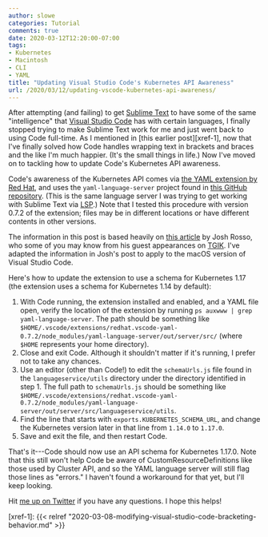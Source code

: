 ```yaml
---
author: slowe
categories: Tutorial
comments: true
date: 2020-03-12T12:20:00-07:00
tags:
- Kubernetes
- Macintosh
- CLI
- YAML
title: "Updating Visual Studio Code's Kubernetes API Awareness"
url: /2020/03/12/updating-vscode-kubernetes-api-awareness/
---
```


After attempting (and failing) to get [Sublime Text][link-1] to have some of the same "intelligence" that [Visual Studio Code][link-2] has with certain languages, I finally stopped trying to make Sublime Text work for me and just went back to using Code full-time. As I mentioned in [this earlier post][xref-1], now that I've finally solved how Code handles wrapping text in brackets and braces and the like I'm much happier. (It's the small things in life.) Now I've moved on to tackling how to update Code's Kubernetes API awareness.<!--more-->

Code's awareness of the Kubernetes API comes via [the YAML extension by Red Hat][link-4], and uses the `yaml-language-server` project found in [this GitHub repository][link-5]. (This is the same language server I was trying to get working with Sublime Text via [LSP][link-6].) Note that I tested this procedure with version 0.7.2 of the extension; files may be in different locations or have different contents in other versions.

The information in this post is based heavily on [this article][link-3] by Josh Rosso, who some of you may know from his guest appearances on [TGIK][link-7]. I've adapted the information in Josh's post to apply to the macOS version of Visual Studio Code.

Here's how to update the extension to use a schema for Kubernetes 1.17 (the extension uses a schema for Kubernetes 1.14 by default):

1. With Code running, the extension installed and enabled, and a YAML file open, verify the location of the extension by running `ps auxwww | grep yaml-language-server`. The path should be something like `$HOME/.vscode/extensions/redhat.vscode-yaml-0.7.2/node_modules/yaml-language-server/out/server/src/` (where `$HOME` represents your home directory).
2. Close and exit Code. Although it shouldn't matter if it's running, I prefer not to take any chances.
3. Use an editor (other than Code!) to edit the `schemaUrls.js` file found in the `languageservice/utils` directory under the directory identified in step 1. The full path to `schemaUrls.js` should be something like `$HOME/.vscode/extensions/redhat.vscode-yaml-0.7.2/node_modules/yaml-language-server/out/server/src/languageservice/utils`.
4. Find the line that starts with `exports.KUBERNETES_SCHEMA_URL`, and change the Kubernetes version later in that line from `1.14.0` to `1.17.0`.
5. Save and exit the file, and then restart Code.

That's it---Code should now use an API schema for Kubernetes 1.17.0. Note that this still won't help Code be aware of CustomResourceDefinitions like those used by Cluster API, and so the YAML language server will still flag those lines as "errors." I haven't found a workaround for that yet, but I'll keep looking.

Hit [me up on Twitter][link-8] if you have any questions. I hope this helps!

[link-1]: https://www.sublimetext.com/
[link-2]: https://code.visualstudio.com/
[link-3]: https://octetz.com/docs/2020/2020-01-06-vim-k8s-yaml-support/#set-kubernetes-api-version
[link-4]: https://marketplace.visualstudio.com/items?itemName=redhat.vscode-yaml
[link-5]: https://github.com/redhat-developer/yaml-language-server
[link-6]: https://lsp.readthedocs.io/en/latest/
[link-7]: https://github.com/vmware-tanzu/tgik
[link-8]: https://twitter.com/scott_lowe
[xref-1]: {{< relref "2020-03-08-modifying-visual-studio-code-bracketing-behavior.md" >}}
